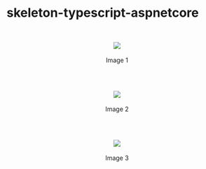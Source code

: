 # skeleton-typescript-aspnetcore

<br>
<p align=center>
  <img src="https://cloud.githubusercontent.com/assets/2712405/18028256/f990485a-6c47-11e6-8a89-741920ca8a02.png"></img>
 <br><br>
Image 1
</p>
<br>

<br>
<p align=center>
  <img src="https://cloud.githubusercontent.com/assets/2712405/18028266/2539871e-6c48-11e6-8611-9290ee5226de.png"></img>
 <br><br>
Image 2
</p>
<br>

<br>
<p align=center>
  <img src="https://cloud.githubusercontent.com/assets/2712405/18029733/640b26ac-6c6e-11e6-864e-1bfb984e236b.png"></img>
 <br><br>
Image 3
</p>






